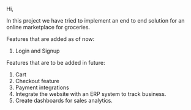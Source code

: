 Hi, 

In this project we have tried to implement an end to end solution for an online marketplace for groceries.

Features that are added as of now:
  1. Login and Signup

Features that are to be added in future:  
  1. Cart
  2. Checkout feature
  3. Payment integrations
  4. Integrate the website with an ERP system to track business.
  5. Create dashboards for sales analytics.
